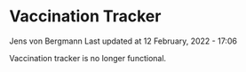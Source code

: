 Vaccination Tracker
================
Jens von Bergmann
Last updated at 12 February, 2022 - 17:06

Vaccination tracker is no longer functional.
